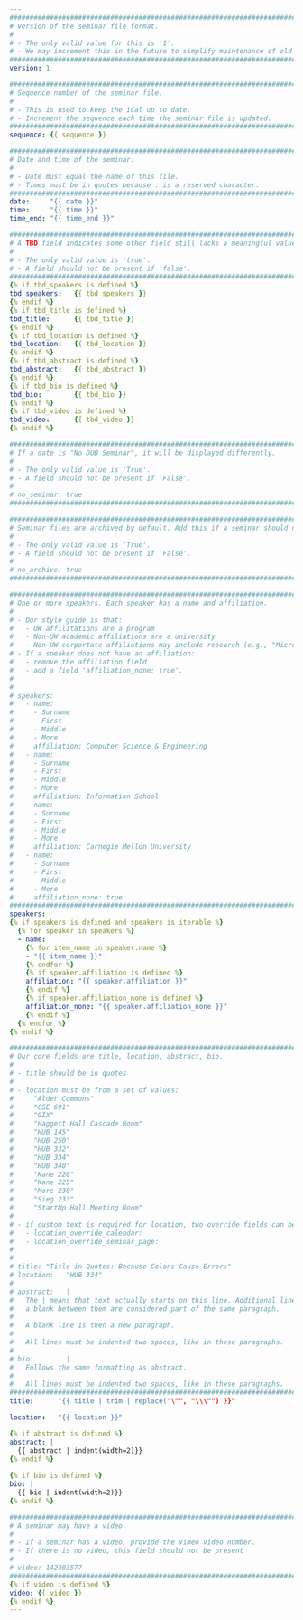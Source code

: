 ```yaml
---
################################################################################
# Version of the seminar file format.
#
# - The only valid value for this is '1'.
# - We may increment this in the future to simplify maintenance of old seminars.
################################################################################
version: 1

################################################################################
# Sequence number of the seminar file.
#
# - This is used to keep the iCal up to date.
# - Increment the sequence each time the seminar file is updated.
################################################################################
sequence: {{ sequence }}

################################################################################
# Date and time of the seminar.
#
# - Date must equal the name of this file.
# - Times must be in quotes because : is a reserved character.
################################################################################
date:     "{{ date }}"
time:     "{{ time }}"
time_end: "{{ time_end }}"

################################################################################
# A TBD field indicates some other field still lacks a meaningful value.
#
# - The only valid value is 'true'.
# - A field should not be present if 'false'.
################################################################################
{% if tbd_speakers is defined %}
tbd_speakers:   {{ tbd_speakers }}
{% endif %}
{% if tbd_title is defined %}
tbd_title:      {{ tbd_title }}
{% endif %}
{% if tbd_location is defined %}
tbd_location:   {{ tbd_location }}
{% endif %}
{% if tbd_abstract is defined %}
tbd_abstract:   {{ tbd_abstract }}
{% endif %}
{% if tbd_bio is defined %}
tbd_bio:        {{ tbd_bio }}
{% endif %}
{% if tbd_video is defined %}
tbd_video:      {{ tbd_video }}
{% endif %}

################################################################################
# If a date is "No DUB Seminar", it will be displayed differently.
#
# - The only valid value is 'True'.
# - A field should not be present if 'False'.
#
# no_seminar: true
################################################################################

################################################################################
# Seminar files are archived by default. Add this if a seminar should not be.
#
# - The only valid value is 'True'.
# - A field should not be present if 'False'.
#
# no_archive: true
################################################################################

################################################################################
# One or more speakers. Each speaker has a name and affiliation.
#
# - Our style guide is that:
#   - UW affilitations are a program
#   - Non-UW academic affiliations are a university
#   - Non-UW corportate affiliations may include research (e.g., "Microsoft Research")
# - If a speaker does not have an affiliation:
#   - remove the affiliation field
#   - add a field 'affiliation_none: true'.
#
#
# speakers:
#   - name: 
#     - Surname
#     - First
#     - Middle
#     - More
#     affiliation: Computer Science & Engineering 
#   - name: 
#     - Surname
#     - First
#     - Middle
#     - More
#     affiliation: Information School 
#   - name: 
#     - Surname
#     - First
#     - Middle
#     - More
#     affiliation: Carnegie Mellon University 
#   - name:
#     - Surname
#     - First
#     - Middle
#     - More
#     affiliation_none: true
################################################################################
speakers:
{% if speakers is defined and speakers is iterable %}
  {% for speaker in speakers %}
  - name:
    {% for item_name in speaker.name %}
    - "{{ item_name }}"
    {% endfor %}
    {% if speaker.affiliation is defined %}
    affiliation: "{{ speaker.affiliation }}"
    {% endif %}
    {% if speaker.affiliation_none is defined %}
    affiliation_none: "{{ speaker.affiliation_none }}"
    {% endif %}
  {% endfor %}
{% endif %}

################################################################################
# Our core fields are title, location, abstract, bio.
#
# - title should be in quotes
#
# - location must be from a set of values:
#     "Alder Commons"
#     "CSE 691"
#     "GIX"
#     "Haggett Hall Cascade Room"
#     "HUB 145"
#     "HUB 250"
#     "HUB 332"
#     "HUB 334"
#     "HUB 340"
#     "Kane 220"
#     "Kane 225"
#     "More 230"
#     "Sieg 233"
#     "StartUp Hall Meeting Room"
#
# - if custom text is required for location, two override fields can be used
#   - location_override_calendar:
#   - location_override_seminar_page:
#
#
# title: "Title in Quotes: Because Colons Cause Errors"
# location:   "HUB 334"
#
# abstract:   |
#   The | means that text actually starts on this line. Additional lines without
#   a blank between them are considered part of the same paragraph.
#
#   A blank line is then a new paragraph.
#
#   All lines must be indented two spaces, like in these paragraphs.
#
# bio:        |
#   Follows the same formatting as abstract.
#
#   All lines must be indented two spaces, like in these paragraphs.
################################################################################
title:      "{{ title | trim | replace("\"", "\\\"") }}"

location:   "{{ location }}"

{% if abstract is defined %}
abstract: |
  {{ abstract | indent(width=2)}}
{% endif %}
  
{% if bio is defined %}
bio: |
  {{ bio | indent(width=2)}}
{% endif %}

################################################################################
# A seminar may have a video.
#
# - If a seminar has a video, provide the Vimeo video number.
# - If there is no video, this field should not be present
#
# video: 142303577
################################################################################
{% if video is defined %}
video: {{ video }}
{% endif %}
---
```


